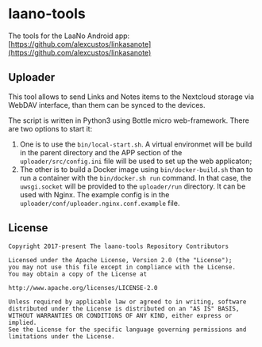 ﻿# laano-tools
The tools for the LaaNo Android app: [https://github.com/alexcustos/linkasanote](https://github.com/alexcustos/linkasanote)

## Uploader
This tool allows to send Links and Notes items to the Nextcloud storage via WebDAV interface, than them can be synced to the devices.

The script is written in Python3 using Bottle micro web-framework. There are two options to start it:
1. One is to use the `bin/local-start.sh`. A virtual environmet will be build in the parent directory and the APP section of the `uploader/src/config.ini` file will be used to set up the web applicaton;
1. The other is to build a Docker image using `bin/docker-build.sh` than to run a container with the `bin/docker.sh run` command. In that case, the `uwsgi.socket` will be provided to the `uploader/run` directory. It can be used with Nginx. The example config is in the `uploader/conf/uploader.nginx.conf.example` file.

## License

    Copyright 2017-present The laano-tools Repository Contributors

    Licensed under the Apache License, Version 2.0 (the "License");
    you may not use this file except in compliance with the License.
    You may obtain a copy of the License at

    http://www.apache.org/licenses/LICENSE-2.0

    Unless required by applicable law or agreed to in writing, software
    distributed under the License is distributed on an "AS IS" BASIS,
    WITHOUT WARRANTIES OR CONDITIONS OF ANY KIND, either express or implied.
    See the License for the specific language governing permissions and
    limitations under the License.
